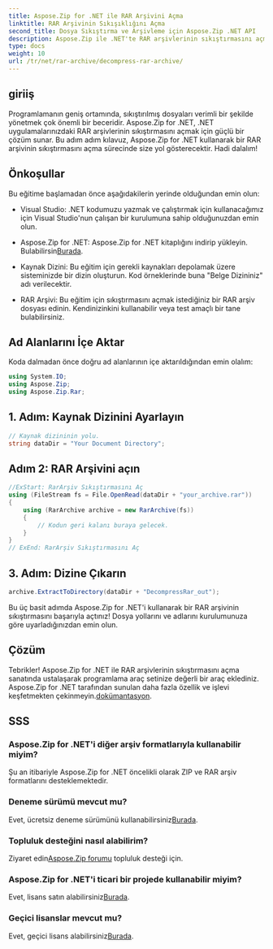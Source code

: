 ```yaml
---
title: Aspose.Zip for .NET ile RAR Arşivini Açma
linktitle: RAR Arşivinin Sıkışıklığını Açma
second_title: Dosya Sıkıştırma ve Arşivleme için Aspose.Zip .NET API
description: Aspose.Zip ile .NET'te RAR arşivlerinin sıkıştırmasını açma konusunda uzmanlaşın. Verimli dosya işleme için adım adım kılavuz. Şimdi İndirin!
type: docs
weight: 10
url: /tr/net/rar-archive/decompress-rar-archive/
---
```


## giriiş

Programlamanın geniş ortamında, sıkıştırılmış dosyaları verimli bir şekilde yönetmek çok önemli bir beceridir. Aspose.Zip for .NET, .NET uygulamalarınızdaki RAR arşivlerinin sıkıştırmasını açmak için güçlü bir çözüm sunar. Bu adım adım kılavuz, Aspose.Zip for .NET kullanarak bir RAR arşivinin sıkıştırmasını açma sürecinde size yol gösterecektir. Hadi dalalım!

## Önkoşullar

Bu eğitime başlamadan önce aşağıdakilerin yerinde olduğundan emin olun:

- Visual Studio: .NET kodumuzu yazmak ve çalıştırmak için kullanacağımız için Visual Studio'nun çalışan bir kurulumuna sahip olduğunuzdan emin olun.

-  Aspose.Zip for .NET: Aspose.Zip for .NET kitaplığını indirip yükleyin. Bulabilirsin[Burada](https://releases.aspose.com/zip/net/).

- Kaynak Dizini: Bu eğitim için gerekli kaynakları depolamak üzere sisteminizde bir dizin oluşturun. Kod örneklerinde buna "Belge Dizininiz" adı verilecektir.

- RAR Arşivi: Bu eğitim için sıkıştırmasını açmak istediğiniz bir RAR arşiv dosyası edinin. Kendinizinkini kullanabilir veya test amaçlı bir tane bulabilirsiniz.

## Ad Alanlarını İçe Aktar

Koda dalmadan önce doğru ad alanlarının içe aktarıldığından emin olalım:

```csharp
using System.IO;
using Aspose.Zip;
using Aspose.Zip.Rar;
```

## 1. Adım: Kaynak Dizinini Ayarlayın

```csharp
// Kaynak dizininin yolu.
string dataDir = "Your Document Directory";
```

## Adım 2: RAR Arşivini açın

```csharp
//ExStart: RarArşiv Sıkıştırmasını Aç
using (FileStream fs = File.OpenRead(dataDir + "your_archive.rar"))
{
    using (RarArchive archive = new RarArchive(fs))
    {
        // Kodun geri kalanı buraya gelecek.
    }
}
// ExEnd: RarArşiv Sıkıştırmasını Aç
```

## 3. Adım: Dizine Çıkarın

```csharp
archive.ExtractToDirectory(dataDir + "DecompressRar_out");
```

Bu üç basit adımda Aspose.Zip for .NET'i kullanarak bir RAR arşivinin sıkıştırmasını başarıyla açtınız! Dosya yollarını ve adlarını kurulumunuza göre uyarladığınızdan emin olun.

## Çözüm

 Tebrikler! Aspose.Zip for .NET ile RAR arşivlerinin sıkıştırmasını açma sanatında ustalaşarak programlama araç setinize değerli bir araç eklediniz. Aspose.Zip for .NET tarafından sunulan daha fazla özellik ve işlevi keşfetmekten çekinmeyin.[dokümantasyon](https://reference.aspose.com/zip/net/).

## SSS

### Aspose.Zip for .NET'i diğer arşiv formatlarıyla kullanabilir miyim?
Şu an itibariyle Aspose.Zip for .NET öncelikli olarak ZIP ve RAR arşiv formatlarını desteklemektedir.

### Deneme sürümü mevcut mu?
 Evet, ücretsiz deneme sürümünü kullanabilirsiniz[Burada](https://releases.aspose.com/).

### Topluluk desteğini nasıl alabilirim?
 Ziyaret edin[Aspose.Zip forumu](https://forum.aspose.com/c/zip/37) topluluk desteği için.

### Aspose.Zip for .NET'i ticari bir projede kullanabilir miyim?
 Evet, lisans satın alabilirsiniz[Burada](https://purchase.aspose.com/buy).

### Geçici lisanslar mevcut mu?
 Evet, geçici lisans alabilirsiniz[Burada](https://purchase.aspose.com/temporary-license/).
